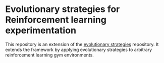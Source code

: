 # Evolutionary strategies for Reinforcement learning experimentation

This repository is an extension of the <a href="https://github.com/OhGreat/evolutionary_algorithms">evolutionary strategies</a> repository. It extends the framework by applying evolutionary strategies to arbitrary reinforcement learning gym environments.
